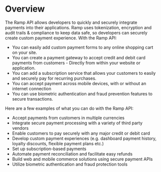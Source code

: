 # Overview

The Ramp API allows developers to quickly and securely integrate payments into
their applications. Ramp uses tokenization, encryption and audit trails &
compliance to keep data safe, so developers can securely create custom payment
experience. With the Ramp API:

- You can easily add custom payment forms to any online shopping cart on your
  site.
- You can create a payment gateway to accept credit and debit card payments
  from customers - Directly from within your website or application.
- You can add a subscription service that allows your customers to easily and
  securely pay for recurring purchases.
- You can accept payment across mobile devices, with or without an internet
  connection
- You can use biometric authentication and fraud prevention features to secure
  transactions.

Here are a few examples of what you can do with the Ramp API:

- Accept payments from customers in multiple currencies
- Integrate secure payment processing with a variety of third party vendors
- Enable customers to pay securely with any major credit or debit card
- Develop custom payment experiences (e.g. dashboard payment history, loyalty
  discounts, flexible payment plans etc.)
- Set up subscription-based payments
- Automate payment reconciliation and facilitate easy refunds
- Build web and mobile commerce solutions using secure payment APIs
- Utilize biometric authentication and fraud protection tools
